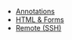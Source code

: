- [Annotations](/docs/master/annotations)
- [HTML & Forms](/docs/master/html)
- [Remote (SSH)](/docs/master/ssh)
